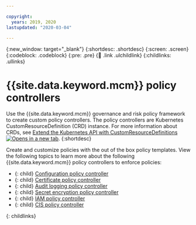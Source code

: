 ```yaml
---

copyright:
  years: 2019, 2020
lastupdated: "2020-03-04"

---
```


{:new_window: target="_blank"}
{:shortdesc: .shortdesc}
{:screen: .screen}
{:codeblock: .codeblock}
{:pre: .pre}
{:child: .link .ulchildlink}
{:childlinks: .ullinks}

# {{site.data.keyword.mcm}} policy controllers

Use the {{site.data.keyword.mcm}} governance and risk policy framework to create custom policy controllers. The policy controllers are Kubernetes CustomResourceDefinition (CRD) instance. For more information about CRDs, see [Extend the Kubernetes API with CustomResourceDefinitions ![Opens in a new tab](../../images/icons/launch-glyph.svg "Opens in a new tab")](https://kubernetes.io/docs/tasks/access-kubernetes-api/custom-resources/custom-resource-definitions/).
{:shortdesc}

Create and customize policies with the out of the box policy templates. View the following topics to learn more about the following {{site.data.keyword.mcm}} policy controllers to enforce policies:

- {: child} [Configuration policy controller](../manage_policies/config_policy_ctrl.md)
- {: child} [Certificate policy controller](../manage_policies/cert_policy_ctrl.md)
- {: child} [Audit logging policy controller](../../mcm/compliance/audit_policy_ctrl.md)
- {: child} [Secret encryption policy controller](../manage_policies/encrypt_policy.md)
- {: child} [IAM policy controller](../../mcm/compliance/iam_policy_ctrl.md)
- {: child} [CIS policy controller](../../mcm/compliance/cis_policy_ctrl.md)

{: childlinks}
